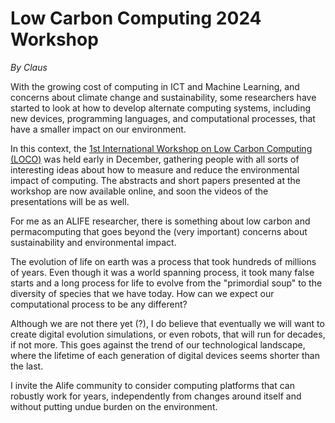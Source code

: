 # Low Carbon Computing 2024 Workshop
*By Claus*

With the growing cost of computing in ICT and Machine Learning, and concerns about climate change and sustainability, some researchers have started to look at how to develop alternate computing systems, including new devices, programming languages, and computational processes, that have a smaller impact on our environment.

In this context, the [1st International Workshop on Low Carbon Computing (LOCO)](https://www.sicsa.ac.uk/loco/loco2024/) was held early in December, gathering people with all sorts of interesting ideas about how to measure and reduce the environmental impact of computing. The abstracts and short papers presented at the workshop are now available online, and soon the videos of the presentations will be as well.

For me as an ALIFE researcher, there is something about low carbon and permacomputing that goes beyond the (very important) concerns about sustainability and environmental impact.

The evolution of life on earth was a process that took hundreds of millions of years. Even though it was a world spanning process, it took many false starts and a long process for life to evolve from the "primordial soup" to the diversity of species that we have today. How can we expect our computational process to be any different?

Although we are not there yet (?), I do believe that eventually we will want to create digital evolution simulations, or even robots, that will run for decades, if not more. This goes against the trend of our technological landscape, where the lifetime of each generation of digital devices seems shorter than the last. 

I invite the Alife community to consider computing platforms that can robustly work for years, independently from changes around itself and without putting undue burden on the environment. 